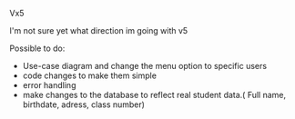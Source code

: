 Vx5

I'm not sure yet what direction im going with v5

Possible to do:
- Use-case diagram and change the menu option to specific users
- code changes to make them simple
- error handling
- make changes to the database to reflect real student data.( Full name, birthdate, adress, class number)
